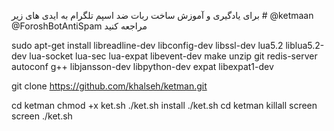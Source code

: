 برای یادگیری و آموزش ساخت ربات ضد اسپم تلگرام به ایدی های زیر #
@ketmaan
@ForoshBotAntiSpam
مراجعه کنید 


sudo apt-get install libreadline-dev libconfig-dev libssl-dev lua5.2 liblua5.2-dev lua-socket lua-sec lua-expat libevent-dev make unzip git redis-server autoconf g++ libjansson-dev libpython-dev expat libexpat1-dev

git clone https://github.com/khalseh/ketman.git

cd ketman
chmod +x ket.sh
./ket.sh install
./ket.sh
cd ketman
killall screen
screen ./ket.sh
